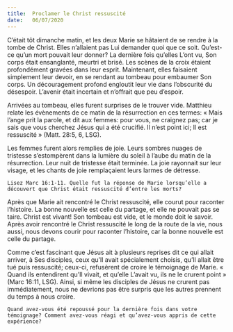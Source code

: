 ```yaml
---
title:  Proclamer le Christ ressuscité
date:   06/07/2020
---
```


C’était tôt dimanche matin, et les deux Marie se hâtaient de se rendre à la tombe de Christ. Elles n’allaient pas Lui demander quoi que ce soit. Qu’est-ce qu’un mort pouvait leur donner? La dernière fois qu’elles L’ont vu, Son corps était ensanglanté, meurtri et brisé. Les scènes de la croix étaient profondément gravées dans leur esprit. Maintenant, elles faisaient simplement leur devoir, en se rendant au tombeau pour embaumer Son corps. Un découragement profond engloutit leur vie dans l’obscurité du désespoir. L’avenir était incertain et n’offrait que peu d’espoir.

Arrivées au tombeau, elles furent surprises de le trouver vide. Matthieu relate les évènements de ce matin de la résurrection en ces termes: « Mais l’ange prit la parole, et dit aux femmes: pour vous, ne craignez pas; car je sais que vous cherchez Jésus qui a été crucifié. Il n’est point ici; Il est ressuscité » (Matt. 28:5, 6, LSG).

Les femmes furent alors remplies de joie. Leurs sombres nuages de tristesse s’estompèrent dans la lumière du soleil à l’aube du matin de la résurrection. Leur nuit de tristesse était terminée. La joie rayonnait sur leur visage, et les chants de joie remplaçaient leurs larmes de détresse.

`Lisez Marc 16:1-11. Quelle fut la réponse de Marie lorsqu’elle a découvert que Christ était ressuscité d’entre les morts?`

Après que Marie ait rencontré le Christ ressuscité, elle courut pour raconter l’histoire. La bonne nouvelle est celle du partage, et elle ne pouvait pas se taire. Christ est vivant! Son tombeau est vide, et le monde doit le savoir. Après avoir rencontré le Christ ressuscité le long de la route de la vie, nous aussi, nous devons courir pour raconter l’histoire, car la bonne nouvelle est celle du partage.

Comme c’est fascinant que Jésus ait à plusieurs reprises dit ce qui allait arriver, à Ses disciples, ceux qu’Il avait spécialement choisis, qu’Il allait être tué puis ressuscité; ceux-ci, refusèrent de croire le témoignage de Marie. « Quand ils entendirent qu’Il vivait, et qu’elle L’avait vu, ils ne le crurent point » (Marc 16:11, LSG). Ainsi, si même les disciples de Jésus ne crurent pas immédiatement, nous ne devrions pas être surpris que les autres prennent du temps à nous croire.

`Quand avez-vous été repoussé pour la dernière fois dans votre témoignage? Comment avez-vous réagi et qu’avez-vous appris de cette expérience?`